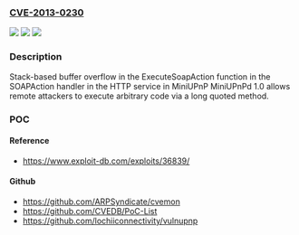 ### [CVE-2013-0230](https://cve.mitre.org/cgi-bin/cvename.cgi?name=CVE-2013-0230)
![](https://img.shields.io/static/v1?label=Product&message=n%2Fa&color=blue)
![](https://img.shields.io/static/v1?label=Version&message=n%2Fa&color=blue)
![](https://img.shields.io/static/v1?label=Vulnerability&message=n%2Fa&color=brighgreen)

### Description

Stack-based buffer overflow in the ExecuteSoapAction function in the SOAPAction handler in the HTTP service in MiniUPnP MiniUPnPd 1.0 allows remote attackers to execute arbitrary code via a long quoted method.

### POC

#### Reference
- https://www.exploit-db.com/exploits/36839/

#### Github
- https://github.com/ARPSyndicate/cvemon
- https://github.com/CVEDB/PoC-List
- https://github.com/lochiiconnectivity/vulnupnp

